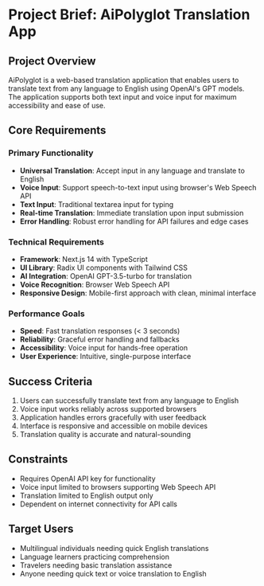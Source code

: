 # Project Brief: AiPolyglot Translation App

## Project Overview
AiPolyglot is a web-based translation application that enables users to translate text from any language to English using OpenAI's GPT models. The application supports both text input and voice input for maximum accessibility and ease of use.

## Core Requirements

### Primary Functionality
- **Universal Translation**: Accept input in any language and translate to English
- **Voice Input**: Support speech-to-text input using browser's Web Speech API
- **Text Input**: Traditional textarea input for typing
- **Real-time Translation**: Immediate translation upon input submission
- **Error Handling**: Robust error handling for API failures and edge cases

### Technical Requirements
- **Framework**: Next.js 14 with TypeScript
- **UI Library**: Radix UI components with Tailwind CSS
- **AI Integration**: OpenAI GPT-3.5-turbo for translation
- **Voice Recognition**: Browser Web Speech API
- **Responsive Design**: Mobile-first approach with clean, minimal interface

### Performance Goals
- **Speed**: Fast translation responses (< 3 seconds)
- **Reliability**: Graceful error handling and fallbacks
- **Accessibility**: Voice input for hands-free operation
- **User Experience**: Intuitive, single-purpose interface

## Success Criteria
1. Users can successfully translate text from any language to English
2. Voice input works reliably across supported browsers
3. Application handles errors gracefully with user feedback
4. Interface is responsive and accessible on mobile devices
5. Translation quality is accurate and natural-sounding

## Constraints
- Requires OpenAI API key for functionality
- Voice input limited to browsers supporting Web Speech API
- Translation limited to English output only
- Dependent on internet connectivity for API calls

## Target Users
- Multilingual individuals needing quick English translations
- Language learners practicing comprehension
- Travelers needing basic translation assistance
- Anyone needing quick text or voice translation to English
